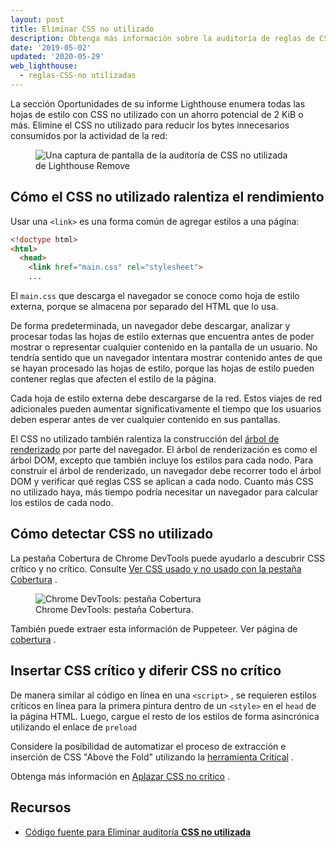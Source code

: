 ```yaml
---
layout: post
title: Eliminar CSS no utilizado
description: Obtenga más información sobre la auditoría de reglas de CSS no utilizadas.
date: '2019-05-02'
updated: '2020-05-29'
web_lighthouse:
  - reglas-CSS-no utilizadas
---
```


La sección Oportunidades de su informe Lighthouse enumera todas las hojas de estilo con CSS no utilizado con un ahorro potencial de 2 KiB o más. Elimine el CSS no utilizado para reducir los bytes innecesarios consumidos por la actividad de la red:

<figure class="w-figure"><img class="w-screenshot" src="unused-css-rules.png" alt="Una captura de pantalla de la auditoría de CSS no utilizada de Lighthouse Remove"></figure>

## Cómo el CSS no utilizado ralentiza el rendimiento

Usar una `<link>` es una forma común de agregar estilos a una página:

```html
<!doctype html>
<html>
  <head>
    <link href="main.css" rel="stylesheet">
    ...
```

El `main.css` que descarga el navegador se conoce como hoja de estilo externa, porque se almacena por separado del HTML que lo usa.

De forma predeterminada, un navegador debe descargar, analizar y procesar todas las hojas de estilo externas que encuentra antes de poder mostrar o representar cualquier contenido en la pantalla de un usuario. No tendría sentido que un navegador intentara mostrar contenido antes de que se hayan procesado las hojas de estilo, porque las hojas de estilo pueden contener reglas que afecten el estilo de la página.

Cada hoja de estilo externa debe descargarse de la red. Estos viajes de red adicionales pueden aumentar significativamente el tiempo que los usuarios deben esperar antes de ver cualquier contenido en sus pantallas.

El CSS no utilizado también ralentiza la construcción del [árbol de renderizado](https://developers.google.com/web/fundamentals/performance/critical-rendering-path/render-tree-construction) por parte del navegador. El árbol de renderización es como el árbol DOM, excepto que también incluye los estilos para cada nodo. Para construir el árbol de renderizado, un navegador debe recorrer todo el árbol DOM y verificar qué reglas CSS se aplican a cada nodo. Cuanto más CSS no utilizado haya, más tiempo podría necesitar un navegador para calcular los estilos de cada nodo.

## Cómo detectar CSS no utilizado

La pestaña Cobertura de Chrome DevTools puede ayudarlo a descubrir CSS crítico y no crítico. Consulte [Ver CSS usado y no usado con la pestaña Cobertura](https://developers.google.com/web/tools/chrome-devtools/css/reference#coverage) .

<figure class="w-figure"><img class="w-screenshot w-screenshot--filled" src="coverage.png" alt="Chrome DevTools: pestaña Cobertura"><figcaption class="w-figcaption"> Chrome DevTools: pestaña Cobertura.</figcaption></figure>

También puede extraer esta información de Puppeteer. Ver página de [cobertura](https://github.com/GoogleChrome/puppeteer/blob/master/docs/api.md#pagecoverage) .

## Insertar CSS crítico y diferir CSS no crítico

De manera similar al código en línea en una `<script>` , se requieren estilos críticos en línea para la primera pintura dentro de un `<style>` en el `head` de la página HTML. Luego, cargue el resto de los estilos de forma asincrónica utilizando el enlace de `preload`

Considere la posibilidad de automatizar el proceso de extracción e inserción de CSS "Above the Fold" utilizando la [herramienta Critical](https://github.com/addyosmani/critical/blob/master/README.md) .

Obtenga más información en [Aplazar CSS no crítico](/defer-non-critical-css) .

## Recursos

- [Código fuente para Eliminar auditoría **CSS no utilizada**](https://github.com/GoogleChrome/lighthouse/blob/master/lighthouse-core/audits/byte-efficiency/unused-css-rules.js)
